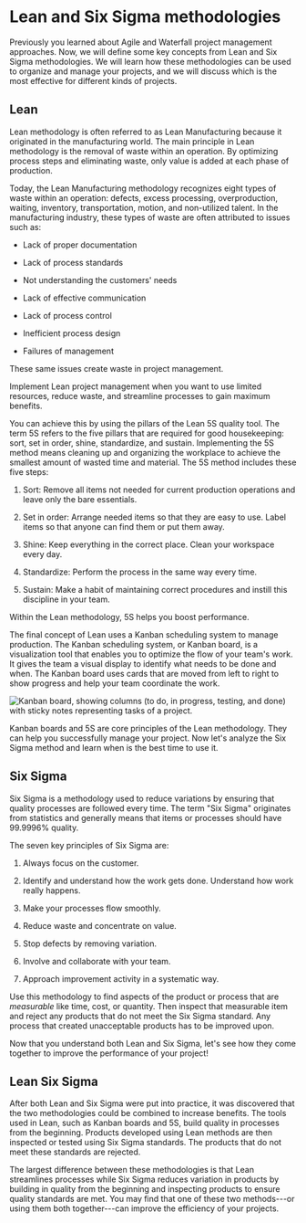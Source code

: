 Lean and Six Sigma methodologies
=================================

Previously you learned about Agile and Waterfall project management approaches. Now, we will define some key concepts from Lean and Six Sigma methodologies. We will learn how these methodologies can be used to organize and manage your projects, and we will discuss which is the most effective for different kinds of projects.   

Lean
----

Lean methodology is often referred to as Lean Manufacturing because it originated in the manufacturing world. The main principle in Lean methodology is the removal of waste within an operation. By optimizing process steps and eliminating waste, only value is added at each phase of production.  

Today, the Lean Manufacturing methodology recognizes eight types of waste within an operation: defects, excess processing, overproduction, waiting, inventory, transportation, motion, and non-utilized talent. In the manufacturing industry, these types of waste are often attributed to issues such as: 

-   Lack of proper documentation

-   Lack of process standards

-   Not understanding the customers' needs

-   Lack of effective communication

-   Lack of process control

-   Inefficient process design

-   Failures of management

These same issues create waste in project management. 

Implement Lean project management when you want to use limited resources, reduce waste, and streamline processes to gain maximum benefits. 

You can achieve this by using the pillars of the Lean 5S quality tool. The term 5S refers to the five pillars that are required for good housekeeping: sort, set in order, shine, standardize, and sustain. Implementing the 5S method means cleaning up and organizing the workplace to achieve the smallest amount of wasted time and material. The 5S method includes these five steps: 

1.  Sort: Remove all items not needed for current production operations and leave only the bare essentials. 

2.  Set in order: Arrange needed items so that they are easy to use. Label items so that anyone can find them or put them away. 

3.  Shine: Keep everything in the correct place. Clean your workspace every day.

4.  Standardize: Perform the process in the same way every time. 

5.  Sustain: Make a habit of maintaining correct procedures and instill this discipline in your team.

Within the Lean methodology, 5S helps you boost performance.

The final concept of Lean uses a Kanban scheduling system to manage production. The Kanban scheduling system, or Kanban board, is a visualization tool that enables you to optimize the flow of your team's work. It gives the team a visual display to identify what needs to be done and when. The Kanban board uses cards that are moved from left to right to show progress and help your team coordinate the work. 

![Kanban board, showing columns (to do, in progress, testing, and done) with sticky notes representing tasks of a project.](https://d3c33hcgiwev3.cloudfront.net/imageAssetProxy.v1/HZeGV9lOQvyXhlfZTsL8Kg_11c89e04d32944cb980fc6004294190e_Screen-Shot-2020-11-12-at-7.39.12-PM.png?expiry=1646697600000&hmac=AQI-_6Yv6WcTdT-N1MWsPKf-qefqmljEmSTaHNAVGV0)

Kanban boards and 5S are core principles of the Lean methodology. They can help you successfully manage your project. Now let's analyze the Six Sigma method and learn when is the best time to use it. 

Six Sigma
---------

Six Sigma is a methodology used to reduce variations by ensuring that quality processes are followed every time. The term "Six Sigma" originates from statistics and generally means that items or processes should have 99.9996% quality.

The seven key principles of Six Sigma are:

1.  Always focus on the customer.

2.  Identify and understand how the work gets done. Understand how work really happens.

3.  Make your processes flow smoothly.

4.  Reduce waste and concentrate on value.

5.  Stop defects by removing variation.

6.  Involve and collaborate with your team.

7.  Approach improvement activity in a systematic way.

Use this methodology to find aspects of the product or process that are *measurable* like time, cost, or quantity. Then inspect that measurable item and reject any products that do not meet the Six Sigma standard. Any process that created unacceptable products has to be improved upon.  

Now that you understand both Lean and Six Sigma, let's see how they come together to improve the performance of your project!

Lean Six Sigma 
---------------

After both Lean and Six Sigma were put into practice, it was discovered that the two methodologies could be combined to increase benefits. The tools used in Lean, such as Kanban boards and 5S, build quality in processes from the beginning. Products developed using Lean methods are then inspected or tested using Six Sigma standards. The products that do not meet these standards are rejected. 

The largest difference between these methodologies is that Lean streamlines processes while Six Sigma reduces variation in products by building in quality from the beginning and inspecting products to ensure quality standards are met. You may find that one of these two methods---or using them both together---can improve the efficiency of your projects.